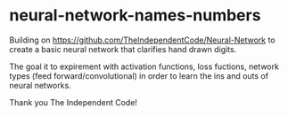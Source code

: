 # neural-network-names-numbers

Building on https://github.com/TheIndependentCode/Neural-Network to create a basic neural network that clarifies hand drawn digits.

The goal it to expirement with activation functions, loss fuctions, network types (feed forward/convolutional) in order to learn the ins and outs of neural networks.


Thank you The Independent Code!